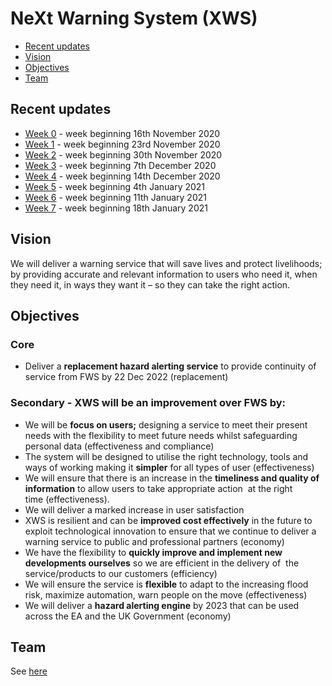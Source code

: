 # NeXt Warning System (XWS)

- [Recent updates](#recent-updates)
- [Vision](#vision)
- [Objectives](#objectives)
- [Team](#team)


## Recent updates

* [Week 0](/updates/week0.md) - week beginning 16th November 2020
* [Week 1](/updates/week1.md) - week beginning 23rd November 2020
* [Week 2](/updates/week2.md) - week beginning 30th November 2020
* [Week 3](/updates/week3.md) - week beginning 7th December 2020
* [Week 4](/updates/week4.md) - week beginning 14th December 2020
* [Week 5](/updates/week5.md) - week beginning 4th January 2021
* [Week 6](/updates/week6.md) - week beginning 11th January 2021
* [Week 7](/updates/week6.md) - week beginning 18th January 2021


## Vision

We will deliver a warning service that will save lives and protect livelihoods; by providing accurate and relevant information to users who need it, when they need it, in ways they want it – so they can take the right action.


## Objectives

### Core

* Deliver a **replacement hazard alerting service** to provide continuity of service from FWS by 22 Dec 2022 (replacement)   

### Secondary - XWS will be an improvement over FWS by:

* We will be **focus on users;** designing a service to meet their present needs with the flexibility to meet future needs whilst safeguarding personal data (effectiveness and compliance) 
* The system will be designed to utilise the right technology, tools and ways of working making it **simpler** for all types of user (effectiveness) 
* We will ensure that there is an increase in the **timeliness and quality of information** to allow users to take appropriate action  at the right time (effectiveness). 
* We will deliver a marked increase in user satisfaction 
* XWS is resilient and can be **improved cost effectively** in the future to exploit technological innovation to ensure that we continue to deliver a warning service to public and professional partners (economy) 
* We have the flexibility to **quickly improve and implement new developments ourselves** so we are efficient in the delivery of  the service/products to our customers (efficiency)   
* We will ensure the service is **flexible** to adapt to the increasing flood risk, maximize automation, warn people on the move (effectiveness) 
* We will deliver a **hazard alerting engine** by 2023 that can be used across the EA and the UK Government (economy)
 

## Team

See [here](/roles.md)

